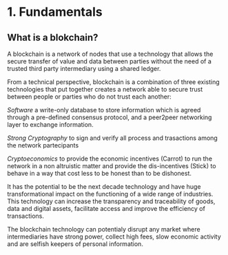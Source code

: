# 1. Fundamentals

## What is a blokchain?

A blockchain is a network of nodes that use a technology that allows the secure transfer of value and data between parties without the need of a trusted third party intermediary using a shared ledger.

From a technical perspective, blockchain is a combination of three existing technologies that put together creates a network able to  secure trust between people or parties who do not trust each another:

*Software* a write-only database to store information  which is agreed through a pre-defined consensus protocol, and a peer2peer networking layer to exchange information.

*Strong Cryptography* to sign and verify all process and trasactions among the network partecipants

*Cryptoeconomics* to provide the economic incentives (Carrot) to run the network in a non altruistic matter and provide the dis-incentives (Stick) to behave in a way that cost less to be honest than to be dishonest.

It has the potential to be the next decade technology and have huge transformational impact on the functioning of a wide range of industries. This technology can increase the transparency and traceability of goods, data and digital assets, facilitate  access and improve the efficiency of transactions.

The blockchain technology can potentialy disrupt any market where intermediaries have strong power, collect high fees, slow economic activity and are selfish keepers of personal information. 


